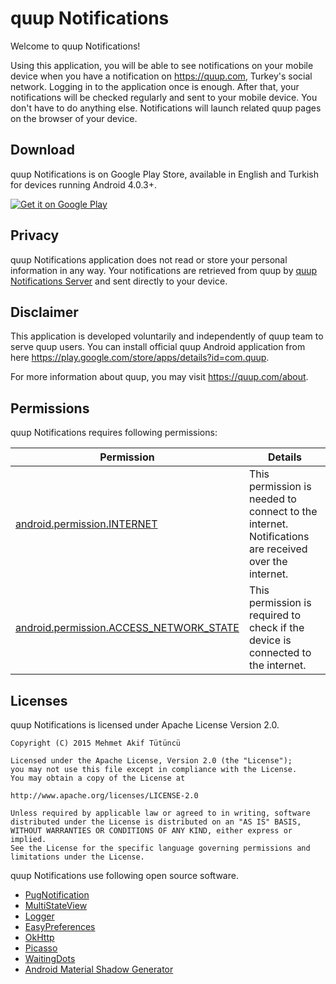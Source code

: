 quup Notifications
=================================

Welcome to quup Notifications!

Using this application, you will be able to see notifications on your mobile device when you have a notification on https://quup.com, Turkey's social network. Logging in to the application once is enough. After that, your notifications will be checked regularly and sent to your mobile device. You don't have to do anything else.
Notifications will launch related quup pages on the browser of your device.

Download
--------------
quup Notifications is on Google Play Store, available in English and Turkish for devices running Android 4.0.3+.

<a href="https://play.google.com/store/apps/details?id=com.mehmetakiftutuncu.quupnotifications">
  <img alt="Get it on Google Play"
       src="https://developer.android.com/images/brand/en_generic_rgb_wo_60.png" />
</a>

Privacy
--------------
quup Notifications application does not read or store your personal information in any way. Your notifications are retrieved from quup by [quup Notifications Server](https://github.com/mehmetakiftutuncu/quupNotificationsServer) and sent directly to your device.

Disclaimer
--------------
This application is developed voluntarily and independently of quup team to serve quup users. You can install official quup Android application from here https://play.google.com/store/apps/details?id=com.quup.

For more information about quup, you may visit https://quup.com/about.

Permissions
--------------
quup Notifications requires following permissions:

Permission | Details
---------- | -------
[android.permission.INTERNET](http://developer.android.com/reference/android/Manifest.permission.html#INTERNET) | This permission is needed to connect to the internet. Notifications are received over the internet.
[android.permission.ACCESS_NETWORK_STATE](http://developer.android.com/reference/android/Manifest.permission.html#ACCESS_NETWORK_STATE) | This permission is required to check if the device is connected to the internet.

Licenses
--------------
quup Notifications is licensed under Apache License Version 2.0.

```
Copyright (C) 2015 Mehmet Akif Tütüncü

Licensed under the Apache License, Version 2.0 (the "License");
you may not use this file except in compliance with the License.
You may obtain a copy of the License at

http://www.apache.org/licenses/LICENSE-2.0

Unless required by applicable law or agreed to in writing, software
distributed under the License is distributed on an "AS IS" BASIS,
WITHOUT WARRANTIES OR CONDITIONS OF ANY KIND, either express or implied.
See the License for the specific language governing permissions and
limitations under the License.
```

quup Notifications use following open source software.

* [PugNotification](https://github.com/halysongoncalves/PugNotification)
* [MultiStateView](https://github.com/Kennyc1012/MultiStateView)
* [Logger](https://github.com/orhanobut/Logger)
* [EasyPreferences](https://github.com/Pixplicity/EasyPreferences)
* [OkHttp](https://github.com/square/okhttp)
* [Picasso](https://github.com/square/picasso)
* [WaitingDots](https://github.com/tajchert/WaitingDots)
* [Android Material Shadow Generator](https://github.com/Maddoc42/Android-Material-Icon-Generator)
